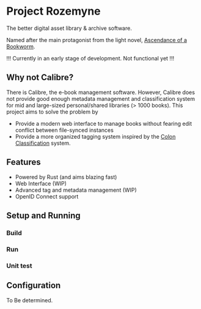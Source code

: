 <!--
SPDX-FileCopyrightText: 2022 perillamint

SPDX-License-Identifier: CC0-1.0
-->

# Project Rozemyne
The better digital asset library & archive software.

Named after the main protagonist from the light novel, [Ascendance of a Bookworm](https://en.wikipedia.org/wiki/Ascendance_of_a_Bookworm).

!!! Currently in an early stage of development. Not functional yet !!!

## Why not Calibre?
There is Calibre, the e-book management software. However, Calibre does not provide good enough metadata management and classification system for mid and large-sized personal/shared libraries (> 1000 books). This project aims to solve the problem by

* Provide a modern web interface to manage books without fearing edit conflict between file-synced instances
* Provide a more organized tagging system inspired by the [Colon Classification](https://en.wikipedia.org/wiki/Colon_classification) system.

## Features

* Powered by Rust (and aims blazing fast)
* Web Interface (WIP)
* Advanced tag and metadata management (WIP)
* OpenID Connect support

## Setup and Running
### Build
### Run
### Unit test

## Configuration
To Be determined.
